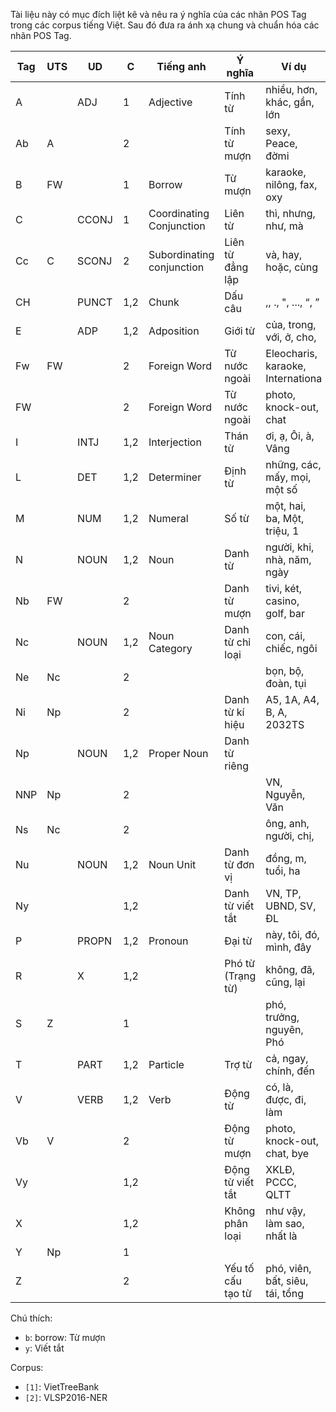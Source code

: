 Tài liệu này có mục đích liệt kê và nêu ra ý nghĩa của các nhãn POS Tag trong các corpus tiếng Việt. Sau đó đưa ra ánh xạ chung và chuẩn hóa các nhãn POS Tag.

| Tag | UTS | UD    | C   | Tiếng anh                 | Ý nghĩa           | Ví dụ                             |
|-----|-----|-------|-----|---------------------------|-------------------|-----------------------------------|
| A   |     | ADJ   | 1   | Adjective                 | Tính từ           | nhiều, hơn, khác, gần, lớn        |
| Ab  | A   |       | 2   |                           | Tính từ mượn      | sexy, Peace, đờmi                 |
| B   | FW  |       | 1   | Borrow                    | Từ mượn           | karaoke, nilông, fax, oxy         |
| C   |     | CCONJ | 1   | Coordinating Conjunction  | Liên từ           | thì, nhưng, như, mà               |
| Cc  | C   | SCONJ | 2   | Subordinating conjunction | Liên từ đẳng lập  | và, hay, hoặc, cùng               |
| CH  |     | PUNCT | 1,2 | Chunk                     | Dấu câu           | ,, ., ", ..., “, ”                |
| E   |     | ADP   | 1,2 | Adposition                | Giới từ           | của, trong, với, ở, cho,          |
| Fw  | FW  |       | 2   | Foreign Word              | Từ nước ngoài     | Eleocharis, karaoke, Internationa |
| FW  |     |       | 2   | Foreign Word              | Từ nước ngoài     | photo, knock-out, chat            |
| I   |     | INTJ  | 1,2 | Interjection              | Thán từ           | ơi, ạ, Ôi, à, Vâng                |
| L   |     | DET   | 1,2 | Determiner                | Định từ           | những, các, mấy, mọi, một số      |
| M   |     | NUM   | 1,2 | Numeral                   | Số từ             | một, hai, ba, Một, triệu, 1       |
| N   |     | NOUN  | 1,2 | Noun                      | Danh từ           | người, khi, nhà, năm, ngày        |
| Nb  | FW  |       | 2   |                           | Danh từ mượn      | tivi, két, casino, golf, bar      |
| Nc  |     | NOUN  | 1,2 | Noun Category             | Danh từ chỉ loại  | con, cái, chiếc, ngôi             |
| Ne  | Nc  |       | 2   |                           |                   | bọn, bộ, đoàn, tụi                |
| Ni  | Np  |       | 2   |                           | Danh từ kí hiệu   | A5, 1A, A4, B, A, 2032TS          |
| Np  |     | NOUN  | 1,2 | Proper Noun               | Danh từ riêng     |                                   |
| NNP | Np  |       | 2   |                           |                   | VN, Nguyễn, Văn                   |
| Ns  | Nc  |       | 2   |                           |                   | ông, anh, người, chị,             |
| Nu  |     | NOUN  | 1,2 | Noun Unit                 | Danh từ đơn vị    | đồng, m, tuổi, ha                 |
| Ny  |     |       | 1,2 |                           | Danh từ viết tắt  | VN, TP, UBND, SV, ĐL              |
| P   |     | PROPN | 1,2 | Pronoun                   | Đại từ            | này, tôi, đó, mình, đây           |
| R   |     | X     | 1,2 |                           | Phó từ (Trạng từ) | không, đã, cũng, lại              |
| S   | Z   |       | 1   |                           |                   | phó, trưởng, nguyên, Phó          |
| T   |     | PART  | 1,2 | Particle                  | Trợ từ            | cả, ngay, chính, đến              |
| V   |     | VERB  | 1,2 | Verb                      | Động từ           | có, là, được, đi, làm             |
| Vb  | V   |       | 2   |                           | Động từ mượn      | photo, knock-out, chat, bye       |
| Vy  |     |       | 1,2 |                           | Động từ viết tắt  | XKLĐ, PCCC, QLTT                  |
| X   |     |       | 1,2 |                           | Không phân loại   | như vậy, làm sao, nhất là         |
| Y   | Np  |       | 1   |                           |                   |                                   |
| Z   |     |       | 2   |                           | Yếu tố cấu tạo từ | phó, viên, bất, siêu, tái, tổng   |

Chú thích:

* `b`: borrow: Từ mượn
* `y`: Viết tắt

Corpus:

* `[1]`: VietTreeBank
* `[2]`: VLSP2016-NER